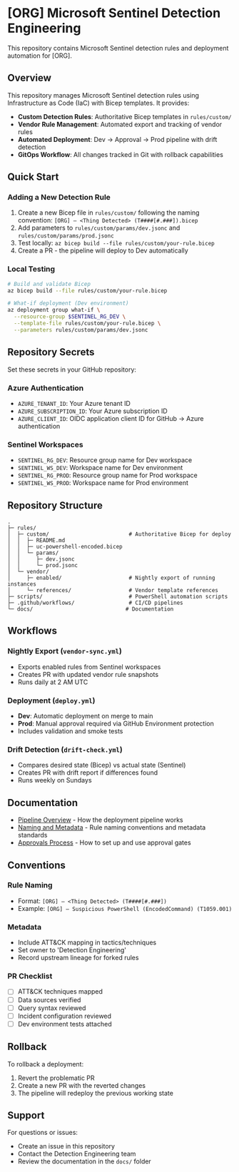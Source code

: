 # [ORG] Microsoft Sentinel Detection Engineering

This repository contains Microsoft Sentinel detection rules and deployment automation for [ORG].

## Overview

This repository manages Microsoft Sentinel detection rules using Infrastructure as Code (IaC) with Bicep templates. It provides:

- **Custom Detection Rules**: Authoritative Bicep templates in `rules/custom/`
- **Vendor Rule Management**: Automated export and tracking of vendor rules
- **Automated Deployment**: Dev → Approval → Prod pipeline with drift detection
- **GitOps Workflow**: All changes tracked in Git with rollback capabilities

## Quick Start

### Adding a New Detection Rule

1. Create a new Bicep file in `rules/custom/` following the naming convention: `[ORG] – <Thing Detected> (T####[#.###]).bicep`
2. Add parameters to `rules/custom/params/dev.jsonc` and `rules/custom/params/prod.jsonc`
3. Test locally: `az bicep build --file rules/custom/your-rule.bicep`
4. Create a PR - the pipeline will deploy to Dev automatically

### Local Testing

```bash
# Build and validate Bicep
az bicep build --file rules/custom/your-rule.bicep

# What-if deployment (Dev environment)
az deployment group what-if \
  --resource-group $SENTINEL_RG_DEV \
  --template-file rules/custom/your-rule.bicep \
  --parameters rules/custom/params/dev.jsonc
```

## Repository Secrets

Set these secrets in your GitHub repository:

### Azure Authentication
- `AZURE_TENANT_ID`: Your Azure tenant ID
- `AZURE_SUBSCRIPTION_ID`: Your Azure subscription ID  
- `AZURE_CLIENT_ID`: OIDC application client ID for GitHub → Azure authentication

### Sentinel Workspaces
- `SENTINEL_RG_DEV`: Resource group name for Dev workspace
- `SENTINEL_WS_DEV`: Workspace name for Dev environment
- `SENTINEL_RG_PROD`: Resource group name for Prod workspace
- `SENTINEL_WS_PROD`: Workspace name for Prod environment

## Repository Structure

```
.
├─ rules/
│  ├─ custom/                         # Authoritative Bicep for deploy
│  │  ├─ README.md
│  │  ├─ uc-powershell-encoded.bicep
│  │  └─ params/
│  │     ├─ dev.jsonc
│  │     └─ prod.jsonc
│  └─ vendor/
│     ├─ enabled/                     # Nightly export of running instances
│     └─ references/                  # Vendor template references
├─ scripts/                           # PowerShell automation scripts
├─ .github/workflows/                 # CI/CD pipelines
└─ docs/                             # Documentation
```

## Workflows

### Nightly Export (`vendor-sync.yml`)
- Exports enabled rules from Sentinel workspaces
- Creates PR with updated vendor rule snapshots
- Runs daily at 2 AM UTC

### Deployment (`deploy.yml`)
- **Dev**: Automatic deployment on merge to main
- **Prod**: Manual approval required via GitHub Environment protection
- Includes validation and smoke tests

### Drift Detection (`drift-check.yml`)
- Compares desired state (Bicep) vs actual state (Sentinel)
- Creates PR with drift report if differences found
- Runs weekly on Sundays

## Documentation

- [Pipeline Overview](docs/pipeline-summary.md) - How the deployment pipeline works
- [Naming and Metadata](docs/naming-and-metadata.md) - Rule naming conventions and metadata standards
- [Approvals Process](docs/approvals.md) - How to set up and use approval gates

## Conventions

### Rule Naming
- Format: `[ORG] – <Thing Detected> (T####[#.###])`
- Example: `[ORG] – Suspicious PowerShell (EncodedCommand) (T1059.001)`

### Metadata
- Include ATT&CK mapping in tactics/techniques
- Set owner to 'Detection Engineering'
- Record upstream lineage for forked rules

### PR Checklist
- [ ] ATT&CK techniques mapped
- [ ] Data sources verified
- [ ] Query syntax reviewed
- [ ] Incident configuration reviewed
- [ ] Dev environment tests attached

## Rollback

To rollback a deployment:
1. Revert the problematic PR
2. Create a new PR with the reverted changes
3. The pipeline will redeploy the previous working state

## Support

For questions or issues:
- Create an issue in this repository
- Contact the Detection Engineering team
- Review the documentation in the `docs/` folder
